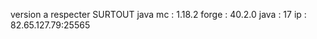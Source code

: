 version a respecter SURTOUT java
mc      : 1.18.2
forge   : 40.2.0
java    : 17
ip      : 82.65.127.79:25565
